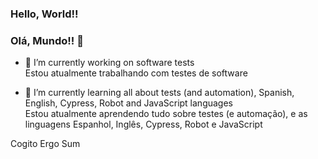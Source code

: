 ### Hello, World!!  
### Olá, Mundo!! 👋


- 🔭 I’m currently working on software tests <br>
      Estou atualmente trabalhando com testes de software

- 🌱 I’m currently learning all about tests (and automation), Spanish, English, Cypress, Robot  and JavaScript languages <br>
      Estou atualmente aprendendo tudo sobre testes (e automação), e as linguagens Espanhol, Inglês, Cypress, Robot e JavaScript
      
Cogito Ergo Sum
